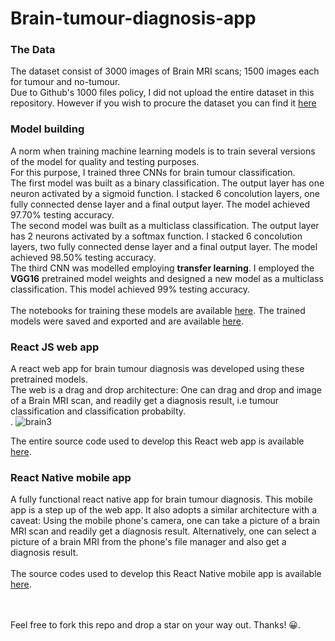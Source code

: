 # Brain-tumour-diagnosis-app

### The Data
The dataset consist of 3000 images of Brain MRI scans; 1500 images each for tumour and no-tumour.  
Due to Github's 1000 files policy, I did not upload the entire dataset in this repository. However if you wish to procure the dataset you can find it [here](https://www.kaggle.com/datasets/ahmedhamada0/brain-tumor-detection)


### Model building
A norm when training machine learning models is to train several versions of the model for quality and testing purposes.  
For this purpose, I trained three CNNs for brain tumour classification.<br>
The first model was built as a binary classification. The output layer has one neuron activated by a sigmoid function. I stacked 6 concolution layers, one fully connected dense layer and a final output layer. The model achieved 97.70% testing accuracy.<br>
The second model was built as a multiclass classification. The output layer has 2 neurons activated by a softmax function. I stacked 6 concolution layers, two fully connected dense layer and a final output layer. The model achieved 98.50% testing accuracy.<br> 
The third CNN was modelled employing __transfer learning__. I employed the __VGG16__ pretrained model weights and designed a new model as a multiclass classification. This model achieved 99% testing accuracy.<br>  
The notebooks for training these models are available [here](https://github.com/ifunanyaScript/Brain-tumour-diagnosis-app/tree/main/notebooks). The trained models were saved and exported and are available [here](https://github.com/ifunanyaScript/Brain-tumour-diagnosis-app/tree/main/saved_models).


### React JS web app
A react web app for brain tumour diagnosis was developed using these pretrained models.  
The web is a drag and drop architecture: One can drag and drop and image of a Brain MRI scan, and readily get a diagnosis result, i.e tumour classification and classification probabilty.<br>. 
![brain3](https://user-images.githubusercontent.com/91638505/196010443-b3be66f9-dc87-4bb3-acc0-685cbc3ff77e.png)

The entire source code used to develop this React web app is available [here](https://github.com/ifunanyaScript/Brain-tumour-diagnosis-app/tree/main/client).


### React Native mobile app
A fully functional react native app for brain tumour diagnosis.
This mobile app is a step up of the web app. It also adopts a similar architecture with a caveat: 
Using the mobile phone's camera, one can take a picture of a brain MRI scan and readily get a diagnosis result. Alternatively, one can select a picture of a brain MRI from the phone's file manager and also get a diagnosis result.<br>  
The source codes used to develop this React Native mobile app is available [here]().<br>  
<br>

Feel free to fork this repo and drop a star on your way out. Thanks! 😀.
